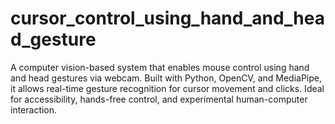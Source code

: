# cursor_control_using_hand_and_head_gesture
A computer vision-based system that enables mouse control using hand and head gestures via webcam. Built with Python, OpenCV, and MediaPipe, it allows real-time gesture recognition for cursor movement and clicks. Ideal for accessibility, hands-free control, and experimental human-computer interaction.
